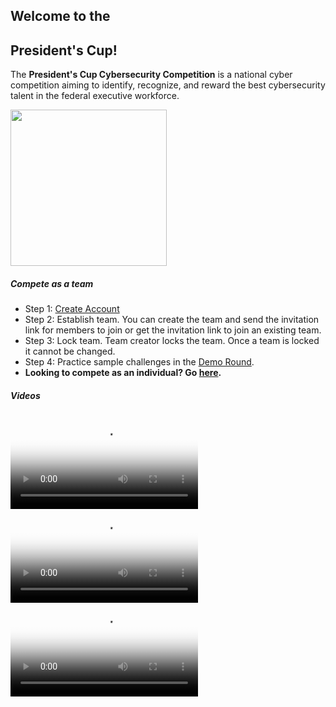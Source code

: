 <div class="text-center">
      <div class="card p-0">
            <div class="card-body py-0">
                <div class="row">
                    <div class="col text-left">
                        <h2 class="text-uppercase pt-4">Welcome to the</h3>
                        <h2><strong class="text-uppercase">President's Cup!</strong></h3>
                        <p class="lead">The <strong>President's Cup Cybersecurity Competition</strong> is a national cyber competition aiming to identify, recognize, and reward the best cybersecurity talent in the federal executive workforce.</p>
                    </div>
                    <div class="col px-0">
                        <img height="250px" src="https://files-presidentscup.cisa.gov/img/pc_eagle_glitch.gif" />
                    </div>
                </div>
            </div>
        </div>
</div>
<div class="row">
    <div class="col-12 col-lg-6">
    <h5><strong>Compete as a team</strong></h5>
    <ul class="list-unstyled">
        <li class="pb-2">Step 1: <a href="https://id-presidentscup.cisa.gov/account/register?returnUrl=https%3A%2F%2Fteam-presidentscup.cisa.gov" class="btn btn-md btn-success-alt text-uppercase m-2">Create Account</a></li>
        <li class="pb-2">Step 2: Establish team. You can create the team and send the invitation link for members to join or get the invitation link to join an existing team.</li>
        <li class="pb-2">Step 3: Lock team. Team creator locks the team. Once a team is locked it cannot be changed.</li>
        <li class="pb-2">Step 4: Practice sample challenges in the <a href="https://team-presidentscup.cisa.gov/home/board">Demo Round</a>.</li>
        <li><strong>Looking to compete as an individual? Go <a href="https://solo-presidentscup.cisa.gov">here</a>.</strong></li>
    </ul>
    </div>
    <div class="col-12 col-lg-6">
      <h5><strong>Videos</strong></h5>
        <div class="embed-responsive embed-responsive-16by9 mb-2">
            <video class="embed-responsive-item" controls poster="https://files-presidentscup.cisa.gov/img/8hour.jpg">
                <source src="https://files-presidentscup.cisa.gov/img/20_0919_PC_8Hour.mp4" type="video/mp4">
            </video>
        </div>
        <div class="embed-responsive embed-responsive-16by9 mb-2">
            <video class="embed-responsive-item" controls poster="https://files-presidentscup.cisa.gov/img/login.jpg">
                <source src="https://files-presidentscup.cisa.gov/img/login.mp4" type="video/mp4">
            </video>
        </div>
        <div class="embed-responsive embed-responsive-16by9">
            <video class="embed-responsive-item" controls poster="https://files-presidentscup.cisa.gov/img/overview.jpg">
                <source src="https://files-presidentscup.cisa.gov/img/overview.mp4" type="video/mp4">
            </video>
        </div>
    </div>
</div>
